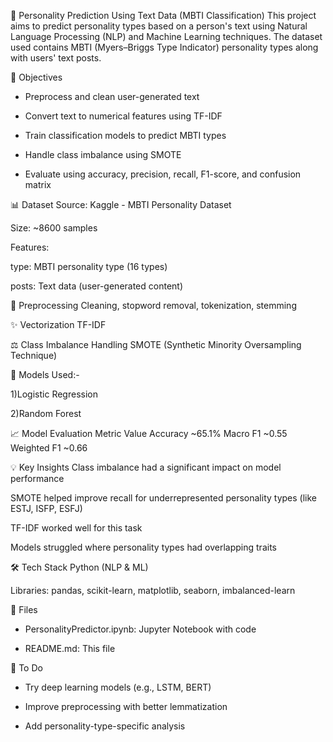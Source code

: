 🧠 Personality Prediction Using Text Data (MBTI Classification)
This project aims to predict personality types based on a person's text using Natural Language Processing (NLP) and Machine Learning techniques.
The dataset used contains MBTI (Myers–Briggs Type Indicator) personality types along with users' text posts.


📌 Objectives
  - Preprocess and clean user-generated text

  - Convert text to numerical features using TF-IDF

  - Train classification models to predict MBTI types

  - Handle class imbalance using SMOTE

  - Evaluate using accuracy, precision, recall, F1-score, and confusion matrix
    

📊 Dataset
  Source: Kaggle - MBTI Personality Dataset

  Size: ~8600 samples

  Features:

  type: MBTI personality type (16 types)

  posts: Text data (user-generated content)

🧹 Preprocessing
Cleaning, stopword removal, tokenization, stemming


✨ Vectorization
TF-IDF


⚖️ Class Imbalance Handling
SMOTE (Synthetic Minority Oversampling Technique)


🧪 Models Used:-

  1)Logistic Regression

  2)Random Forest

  

📈 Model Evaluation
Metric	Value
Accuracy	~65.1%
Macro F1	~0.55
Weighted F1	~0.66


💡 Key Insights
Class imbalance had a significant impact on model performance

SMOTE helped improve recall for underrepresented personality types (like ESTJ, ISFP, ESFJ)

TF-IDF worked well for this task

Models struggled where personality types had overlapping traits


🛠 Tech Stack
  Python (NLP & ML)

  Libraries: pandas, scikit-learn, matplotlib, seaborn, imbalanced-learn


📁 Files
  - PersonalityPredictor.ipynb: Jupyter Notebook with code

  - README.md: This file

📌 To Do
  - Try deep learning models (e.g., LSTM, BERT)

  - Improve preprocessing with better lemmatization

  - Add personality-type-specific analysis

